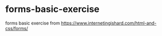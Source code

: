 # forms-basic-exercise
forms basic exercise from https://www.internetingishard.com/html-and-css/forms/
